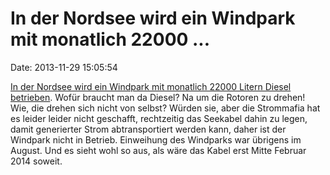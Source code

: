 In der Nordsee wird ein Windpark mit monatlich 22000 \...
=========================================================

Date: 2013-11-29 15:05:54

[In der Nordsee wird ein Windpark mit monatlich 22000 Litern Diesel
betrieben](http://derstandard.at/1385169240000/Wenn-Windraeder-mit-Strom-angetrieben-werden).
Wofür braucht man da Diesel? Na um die Rotoren zu drehen! Wie, die
drehen sich nicht von selbst? Würden sie, aber die Strommafia hat es
leider leider nicht geschafft, rechtzeitig das Seekabel dahin zu legen,
damit generierter Strom abtransportiert werden kann, daher ist der
Windpark nicht in Betrieb. Einweihung des Windparks war übrigens im
August. Und es sieht wohl so aus, als wäre das Kabel erst Mitte Februar
2014 soweit.

